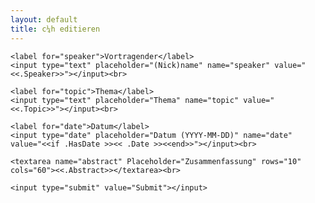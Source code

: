 ```yaml
---
layout: default
title: c¼h editieren
---
```

<form method="POST" action="edit_c14.html">
	<input type="hidden" name="id" value="<<.Id>>"></input>

	<label for="speaker">Vortragender</label>
	<input type="text" placeholder="(Nick)name" name="speaker" value="<<.Speaker>>"></input><br>

	<label for="topic">Thema</label>
	<input type="text" placeholder="Thema" name="topic" value="<<.Topic>>"></input><br>

	<label for="date">Datum</label>
	<input type="date" placeholder="Datum (YYYY-MM-DD)" name="date" value="<<if .HasDate >><< .Date >><<end>>"></input><br>

	<textarea name="abstract" Placeholder="Zusammenfassung" rows="10" cols="60"><<.Abstract>></textarea><br>

	<input type="submit" value="Submit"></input>

</form>
